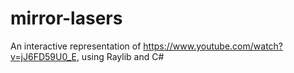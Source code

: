 # mirror-lasers
An interactive representation of https://www.youtube.com/watch?v=jJ6FD59U0_E, using Raylib and C#
